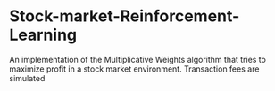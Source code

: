 # Stock-market-Reinforcement-Learning
An implementation of the Multiplicative Weights algorithm that tries to maximize profit in a stock market environment. Transaction fees are simulated
